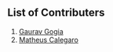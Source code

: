 ## List of Contributers
1. [Gaurav Gogia](https://github.com/DesmondANIMUS)
2. [Matheus Calegaro](https://github.com/mathcale)
